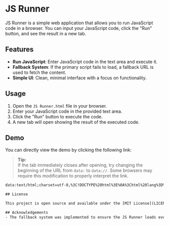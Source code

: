 # JS Runner

JS Runner is a simple web application that allows you to run JavaScript code in a browser. You can input your JavaScript code, click the "Run" button, and see the result in a new tab.

## Features
- **Run JavaScript**: Enter JavaScript code in the text area and execute it.
- **Fallback System**: If the primary script fails to load, a fallback URL is used to fetch the content.
- **Simple UI**: Clean, minimal interface with a focus on functionality.

## Usage

1. Open the `JS Runner.html` file in your browser.
2. Enter your JavaScript code in the provided text area.
3. Click the "Run" button to execute the code.
4. A new tab will open showing the result of the executed code.

## Demo

You can directly view the demo by clicking the following link:

> **Tip:**  
> If the tab immediately closes after opening, try changing the beginning of the URL from `data:` to `data://`. Some browsers may require this modification to properly interpret the link.

```html
data:text/html;charset=utf-8,%3C!DOCTYPE%20html%3E%0A%3Chtml%20lang%3D%22en%22%3E%0A%3Chead%3E%0A%20%20%20%20%3Cmeta%20charset%3D%22UTF-8%22%3E%0A%20%20%20%20%3Cmeta%20name%3D%22viewport%22%20content%3D%22width%3Ddevice-width%2C%20initial-scale%3D1.0%22%3E%0A%20%20%20%20%3Ctitle%3EJS%20Runner%3C%2Ftitle%3E%0A%3C%2Fhead%3E%0A%3Cbody%3E%0A%20%20%20%20%3Cscript%3E%0A%20%20%20%20%20%20%20%20document.addEventListener(%22DOMContentLoaded%22%2C%20()%20%3D%3E%20%7B%0A%20%20%20%20%20%20%20%20%20%20%20%20const%20main%20%3D%20%22https%3A%2F%2Fraw.githubusercontent.com%2Fpoopyfacething%2FJS-Runner%2Frefs%2Fheads%2Fmain%2FJS%2520Runner.html%22%3B%0A%20%20%20%20%20%20%20%20%20%20%20%20const%20fallback%20%3D%20%22https%3A%2F%2Fraw.githubusercontent.com%2Fpoopyfacething%2FJS-Runner%2Frefs%2Fheads%2Fmain%2FJS%2520Runner_fallback.html%22%3B%20%2F%2F%20Define%20fallback%20URL%0A%0A%20%20%20%20%20%20%20%20%20%20%20%20fetch(main)%0A%20%20%20%20%20%20%20%20%20%20%20%20%20%20%20%20.then(response%20%3D%3E%20%7B%0A%20%20%20%20%20%20%20%20%20%20%20%20%20%20%20%20%20%20%20%20if%20(!response.ok)%20throw%20new%20Error(%22Primary%20URL%20failed%22)%3B%0A%20%20%20%20%20%20%20%20%20%20%20%20%20%20%20%20%20%20%20%20return%20response.text()%3B%0A%20%20%20%20%20%20%20%20%20%20%20%20%20%20%20%20%7D)%0A%20%20%20%20%20%20%20%20%20%20%20%20%20%20%20%20.catch(()%20%3D%3E%20%7B%0A%20%20%20%20%20%20%20%20%20%20%20%20%20%20%20%20%20%20%20%20return%20fetch(fallback).then(response%20%3D%3E%20%7B%0A%20%20%20%20%20%20%20%20%20%20%20%20%20%20%20%20%20%20%20%20%20%20%20%20if%20(!response.ok)%20throw%20new%20Error(%22Fallback%20URL%20failed%22)%3B%0A%20%20%20%20%20%20%20%20%20%20%20%20%20%20%20%20%20%20%20%20%20%20%20%20return%20response.text()%3B%0A%20%20%20%20%20%20%20%20%20%20%20%20%20%20%20%20%20%20%20%20%7D)%3B%0A%20%20%20%20%20%20%20%20%20%20%20%20%20%20%20%20%20%20%20%20%20%20%20%20%7D)%0A%20%20%20%20%20%20%20%20%20%20%20%20%20%20%20%20.then(html%20%3D%3E%20%7B%0A%20%20%20%20%20%20%20%20%20%20%20%20%20%20%20%20%20%20%20%20document.open()%3B%0A%20%20%20%20%20%20%20%20%20%20%20%20%20%20%20%20%20%20%20%20document.write(html)%3B%0A%20%20%20%20%20%20%20%20%20%20%20%20%20%20%20%20%20%20%20%20document.close()%3B%0A%20%20%20%20%20%20%20%20%20%20%20%20%20%20%20%20%7D)%0A%20%20%20%20%20%20%20%20%20%20%20%20%20%20%20%20.catch(error%20%3D%3E%20%7B%0A%20%20%20%20%20%20%20%20%20%20%20%20%20%20%20%20%20%20%20%20console.error(%22Error%20fetching%20HTML%3A%22%2C%20error)%3B%20%2F%2F%20Handle%20errors%0A%20%20%20%20%20%20%20%20%20%20%20%20%20%20%20%20%7D)%3B%0A%20%20%20%20%20%20%20%20%7D)%3B%0A%20%20%20%20%3C%2Fscript%3E%0A%3C%2Fbody%3E%0A%3C%2Fhtml%3E%0A'''

## License

This project is open source and available under the [MIT License](LICENSE).

## Acknowledgements
- The fallback system was implemented to ensure the JS Runner loads even when the primary URL is unavailable.
